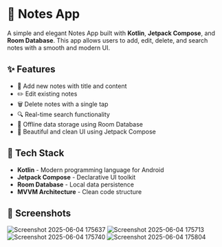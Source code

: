 # 📒 Notes App 

A simple and elegant Notes App built with **Kotlin**, **Jetpack Compose**, and **Room Database**. This app allows users to add, edit, delete, and search notes with a smooth and modern UI.


## ✨ **Features**

- 📝 Add new notes with title and content
- ✏️ Edit existing notes
- 🗑️ Delete notes with a single tap
- 🔍 Real-time search functionality
- 💾 Offline data storage using Room Database
- 🎨 Beautiful and clean UI using Jetpack Compose


## 🚀 **Tech Stack**

- **Kotlin** - Modern programming language for Android
- **Jetpack Compose** - Declarative UI toolkit
- **Room Database** - Local data persistence
- **MVVM Architecture** - Clean code structure


## 📸 **Screenshots**

![Screenshot 2025-06-04 175637](https://github.com/user-attachments/assets/404cc167-40cf-445b-be97-edd53dc13c7c)
![Screenshot 2025-06-04 175713](https://github.com/user-attachments/assets/a5afddc4-8612-45aa-a800-db8456a758d4)
![Screenshot 2025-06-04 175740](https://github.com/user-attachments/assets/07e7e01f-956a-424b-8ea9-9908b6b33015)
![Screenshot 2025-06-04 175804](https://github.com/user-attachments/assets/28bd7290-941e-4df1-a278-ddc87a23fd8a)
